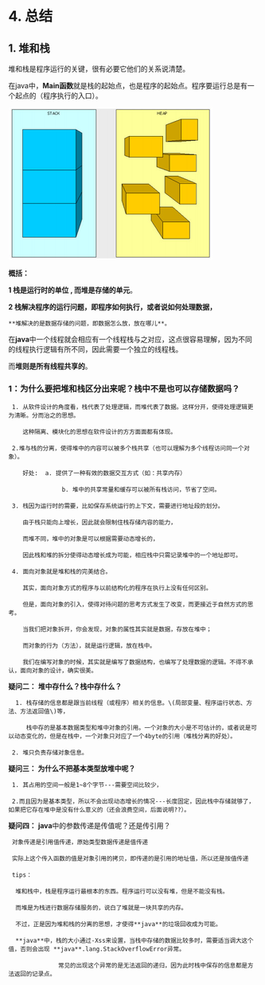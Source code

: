 # 4. 总结

## 1. 堆和栈

 堆和栈是程序运行的关键，很有必要它他们的关系说清楚。

 在java中，**Main函数**就是栈的起始点，也是程序的起始点。程序要运行总是有一个起点的（程序执行的入口）。

![](../../.gitbook/assets/image%20%2864%29.png)

**概括：**   

 **1  栈是运行时的单位 , 而堆是存储的单元**。

 **2  栈解决程序的运行问题，即程序如何执行，或者说如何处理数据，**

    **堆解决的是数据存储的问题，即数据怎么放，放在哪儿**。

在**java**中一个线程就会相应有一个线程栈与之对应，这点很容易理解，因为不同的线程执行逻辑有所不同，因此需要一个独立的线程栈。

而**堆则是所有线程共享的**。

###  **1：为什么要把堆和栈区分出来呢？栈中不是也可以存储数据吗？**

     1. 从软件设计的角度看，栈代表了处理逻辑，而堆代表了数据。这样分开，使得处理逻辑更为清晰。分而治之的思想。

        这种隔离、模块化的思想在软件设计的方方面面都有体现。

     2.堆与栈的分离，使得堆中的内容可以被多个栈共享（也可以理解为多个线程访问同一个对象）。

        好处:  a. 提供了一种有效的数据交互方式（如：共享内存）

                   b. 堆中的共享常量和缓存可以被所有栈访问，节省了空间。

     3. 栈因为运行时的需要，比如保存系统运行的上下文，需要进行地址段的划分。

        由于栈只能向上增长，因此就会限制住栈存储内容的能力，

        而堆不同，堆中的对象是可以根据需要动态增长的，

        因此栈和堆的拆分使得动态增长成为可能，相应栈中只需记录堆中的一个地址即可。

     4. 面向对象就是堆和栈的完美结合。

        其实，面向对象方式的程序与以前结构化的程序在执行上没有任何区别。

        但是，面向对象的引入，使得对待问题的思考方式发生了改变，而更接近于自然方式的思考。

        当我们把对象拆开，你会发现，对象的属性其实就是数据，存放在堆中；

        而对象的行为（方法），就是运行逻辑，放在栈中。

        我们在编写对象的时候，其实就是编写了数据结构，也编写了处理数据的逻辑。不得不承认，面向对象的设计，确实很美。

 **疑问二：**  **堆中存什么？栈中存什么？**

      1. 栈存储的信息都是跟当前线程（或程序）相关的信息。\(局部变量、程序运行状态、方法、方法返回值\)等，

         栈中存的是基本数据类型和堆中对象的引用。一个对象的大小是不可估计的，或者说是可以动态变化的，但是在栈中，一个对象只对应了一个4byte的引用（堆栈分离的好处）。

     2. 堆只负责存储对象信息。

 **疑问三：  为什么不把基本类型放堆中呢？**

     1. 其占用的空间一般是1~8个字节---需要空间比较少，

     2.而且因为是基本类型，所以不会出现动态增长的情况---长度固定，因此栈中存储就够了，如果把它存在堆中是没有什么意义的（还会浪费空间，后面说明??）。

**疑问四：**  **java**中的参数传递是传值呢？还是传引用？

     对象传递是引用值传递，原始类型数据传递是值传递

     实际上这个传入函数的值是对象引用的拷贝，即传递的是引用的地址值，所以还是按值传递

     tips：

      堆和栈中，栈是程序运行最根本的东西。程序运行可以没有堆，但是不能没有栈。

      而堆是为栈进行数据存储服务的，说白了堆就是一块共享的内存。

      不过，正是因为堆和栈的分离的思想，才使得**java**的垃圾回收成为可能。

      **java**中，栈的大小通过-Xss来设置，当栈中存储的数据比较多时，需要适当调大这个值，否则会出现 **java**.lang.StackOverflowError异常。

                  常见的出现这个异常的是无法返回的递归，因为此时栈中保存的信息都是方法返回的记录点。

